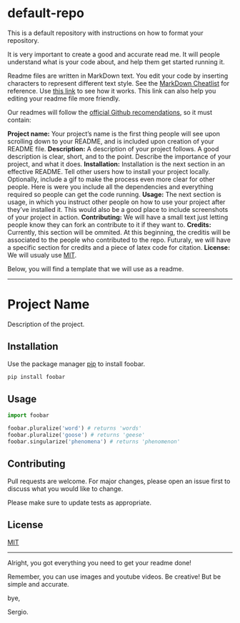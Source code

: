 # default-repo
This is a default repository with instructions on how to format your repository.

It is very important to create a good and accurate read me. It will people understand what is your code about, and help them get started running it.

Readme files are written in MarkDown text. You edit your code by inserting characters to represent different text style. See the [MarkDown Cheatlist](https://github.com/adam-p/markdown-here/wiki/Markdown-Cheatsheet) for reference. Use [this link](https://www.makeareadme.com/) to see how it works. This link can also help you editing your readme file more friendly.

Our readmes will follow the [official Github recomendations](https://guides.github.com/features/wikis/), so it must contain:

**Project name:** Your project’s name is the first thing people will see upon scrolling down to your README, and is included upon creation of your README file.
**Description:** A description of your project follows. A good description is clear, short, and to the point. Describe the importance of your project, and what it does.
**Installation:** Installation is the next section in an effective README. Tell other users how to install your project locally. Optionally, include a gif to make the process even more clear for other people. Here is were you include all the dependencies and everything required so people can get the code running.
**Usage:** The next section is usage, in which you instruct other people on how to use your project after they’ve installed it. This would also be a good place to include screenshots of your project in action.
**Contributing:** We will have a small text just letting people know they can fork an contribute to it if they want to.
**Credits:** Currently, this section will be ommited. At this beginning, the creditis will be associated to the people who contributed to the repo. Futuraly, we will have a specific section for credits and a piece of latex code for citation.
**License:** We will usualy use [MIT](https://opensource.org/licenses/MIT). 

Below, you will find a template that we will use as a readme.

---
# Project Name

Description of the project.

## Installation

Use the package manager [pip](https://pip.pypa.io/en/stable/) to install foobar.

```bash
pip install foobar
```

## Usage

```python
import foobar

foobar.pluralize('word') # returns 'words'
foobar.pluralize('goose') # returns 'geese'
foobar.singularize('phenomena') # returns 'phenomenon'
```

## Contributing
Pull requests are welcome. For major changes, please open an issue first to discuss what you would like to change.

Please make sure to update tests as appropriate.

## License
[MIT](https://choosealicense.com/licenses/mit/)

---

Alright, you got everything you need to get your readme done!

Remember, you can use images and youtube videos. Be creative! But be simple and accurate. 

bye,

Sergio.
